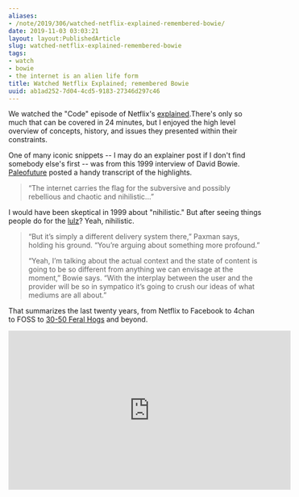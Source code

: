 ```yaml
---
aliases:
- /note/2019/306/watched-netflix-explained-remembered-bowie/
date: 2019-11-03 03:03:21
layout: layout:PublishedArticle
slug: watched-netflix-explained-remembered-bowie
tags:
- watch
- bowie
- the internet is an alien life form
title: Watched Netflix Explained; remembered Bowie
uuid: ab1ad252-7d04-4cd5-9183-27346d297c46
---
```


We watched the "Code" episode of Netflix's [explained][].There's only so much that can be covered in 24
minutes, but I enjoyed the high level overview of concepts, history, and issues they presented within their
constraints.

[explained]: https://www.netflix.com/title/80216752

One of many iconic snippets  -- I may do an explainer post if I don't find somebody else's first -- was from this 1999 interview of David Bowie. [Paleofuture][] posted a handy transcript
of the highlights.

[Paleofuture]: https://paleofuture.gizmodo.com/watching-david-bowie-argue-with-an-interviewer-about-th-1791017656

> “The internet carries the flag for the subversive and possibly rebellious and chaotic and nihilistic...”

I would have been skeptical in 1999 about "nihilistic." But after seeing things people do for the [lulz][]?
Yeah, nihilistic.

[lulz]: https://www.urbandictionary.com/define.php?term=lulz

> “But it’s simply a different delivery system there,” Paxman says, holding his ground. “You’re arguing about
> something more profound.”
>
> “Yeah, I’m talking about the actual context and the state of content is going to be so different from
> anything we can envisage at the moment,” Bowie says. “With the interplay between the user and the provider
> will be so in sympatico it’s going to crush our ideas of what mediums are all about.”

That summarizes the last twenty years, from Netflix to Facebook to 4chan to FOSS to [30-50 Feral Hogs][] and
beyond.

[30-50 Feral Hogs]: https://knowyourmeme.com/memes/30-50-feral-hogs

<iframe width="560" height="315" src="https://www.youtube.com/embed/LaHcOs7mhfU" title="YouTube video player" frameborder="0" allow="accelerometer; autoplay; clipboard-write; encrypted-media; gyroscope; picture-in-picture" allowfullscreen></iframe>
